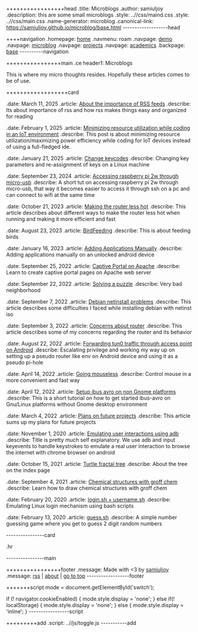 +++++++++++++++++head
.title: Microblogs
.author: samiuljoy
.description: this are some small microblogs
.style: ..//css/maind.css
.style: ..//css/main.css
.name-generator: microblog
.canonical-link: https://samiuljoy.github.io/microblog/base.html
-------------------head

++++navigation
.homepage: [home](..//index.html)
.navmenu: roam
.navpage: [demo](..//demo/base.html)
.navpage: [microblog](..//microblog/base.html)
.navpage: [projects](..//projects/base.html)
.navpage: [academics](..//academics/base.html)
.backpage: [base](base.html)
----------navigation

++++++++++++++++main
.ce header1: Microblogs

This is where my micro thoughts resides. Hopefully these articles comes to be of use.

++++++++++++++++++card
 
.date: March 11, 2025
.article: [About the importance of RSS feeds](rss.html)
.describe: Its about importance of rss and how rss makes things easy and organized for reading

.date: February  1, 2025
.article: [Minimizing resource utilization while coding in an IoT environment](arduinocli.html)
.describe: This post is about minimizing resource utilization/maximizing power efficiency while coding for IoT devices instead of using a full-fledged ide.

.date: January 21, 2025
.article: [Change keycodes](customkeys.html)
.describe: Changing key parameters and re-assignment of keys on a Linux machine

.date: September 23, 2024
.article: [Accessing raspberry pi 2w through micro-usb](raspberry2ether.html)
.describe: A short tut on accessing raspberry pi 2w through micro-usb, that way it becomes easier to access it through ssh on a pc and can connect to wifi at the same time

.date: October 21, 2023
.article: [Making the router less hot](routere.html)
.describe: This article describes about different ways to make the router less hot when running and making it more efficient and fast

.date: August 23, 2023
.article: [BirdFeeding](bird.html)
.describe: This is about feeding birds

.date: January 16, 2023
.article: [Adding Applications Manually](webview.html)
.describe: Adding applications manually on an unlocked android device

.date: September 25, 2022
.article: [Captive Portal on Apache](captive.html)
.describe: Learn to create captive portal pages on Apache web server

.date: September 22, 2022
.article: [Solving a puzzle](puzzle.html)
.describe: Very bad neighborhood

.date: September 7, 2022
.article: [Debian netinstall problems](netinst.html)
.describe: This article describes some difficulties I faced while installing debian with netinst iso

.date: September 3, 2022
.article: [Concerns about router](router.html)
.describe: This article describes some of my concerns regarding the router and its behavior

.date: August 22, 2022
.article: [Forwarding tun0 traffic through access point on Android](vpn_tether.html)
.describe: Escalating privilege and working my way up on setting up a pseudo router like env on Android device and using it as a pseudo pi-hole

.date: April 14, 2022
.article: [Going mouseless](mouseless.html)
.describe: Control mouse in a more convenient and fast way

.date: April 12, 2022
.article: [Setup ibus avro on non Gnome platforms](avro.html)
.describe: This is a short tutorial on how to get started ibus-avro on Gnu/Linux platforms without Gnome desktop environment

.date: March  4, 2022
.article: [Plans on future projects](future_projects.html)
.describe: This article sums up my plans for future projects

.date: November 1, 2020
.article: [Emulating user interactions using adb](emulate.html)
.describe: Title is pretty much self explanatory. We use adb and input keyevents to handle keystrokes to emulate a real user interaction to browse the internet with chrome browser on android

.date: October 15, 2021
.article: [Turtle fractal tree](turtle.html)
.describe: About the tree on the index page

.date: September 4, 2021
.article: [Chemical structures with groff chem](gchem.html)
.describe: Learn how to draw chemical structures with groff chem

.date: February 20, 2020
.article: [login.sh + username.sh](login.html)
.describe: Emulating Linux login mechanism using bash scripts

.date: February 13, 2020
.article: [guess.sh](guess.html)
.describe: A simple number guessing game where you get to guess 2 digit random numbers

----------------card

.hr

----------------main

++++++++++++++++footer
.message: Made with <3 by [samiuljoy](https://github.com/samiuljoy)
.message: [rss](/rss.xml) | [about](/about.html) | [go to top](#)
------------------footer

+++++++script
mode = document.getElementById('switch');

if (! navigator.cookieEnabled) {
	mode.style.display = 'none';
}
else if(! localStorage) {
	mode.style.display = 'none';
}
else {
	mode.style.display = 'inline';
}
-----------------script

+++++++++add
.script: ..//js/toggle.js
-----------add
